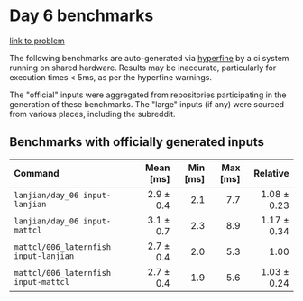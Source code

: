 # Day 6 benchmarks

[link to problem](http://adventofcode.com/2021/day/6)

The following benchmarks are auto-generated via [hyperfine](https://github.com/sharkdp/hyperfine) by a ci system running on shared hardware. Results may be inaccurate, particularly for execution times < 5ms, as per the hyperfine warnings.

The "official" inputs were aggregated from repositories participating in the generation of these benchmarks. The "large" inputs (if any) were sourced from various places, including the subreddit.

## Benchmarks with officially generated inputs
| Command | Mean [ms] | Min [ms] | Max [ms] | Relative |
|:---|---:|---:|---:|---:|
| `lanjian/day_06 input-lanjian` | 2.9 ± 0.4 | 2.1 | 7.7 | 1.08 ± 0.23 |
| `lanjian/day_06 input-mattcl` | 3.1 ± 0.7 | 2.3 | 8.9 | 1.17 ± 0.34 |
| `mattcl/006_laternfish input-lanjian` | 2.7 ± 0.4 | 2.0 | 5.3 | 1.00 |
| `mattcl/006_laternfish input-mattcl` | 2.7 ± 0.4 | 1.9 | 5.6 | 1.03 ± 0.24 |

